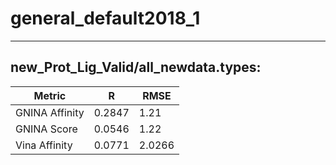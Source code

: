 # general_default2018_1
 -----
## new_Prot_Lig_Valid/all_newdata.types:
Metric | R | RMSE
-----|-----|-----
GNINA Affinity | 0.2847 | 1.21 
GNINA Score | 0.0546 | 1.22
Vina Affinity | 0.0771 | 2.0266